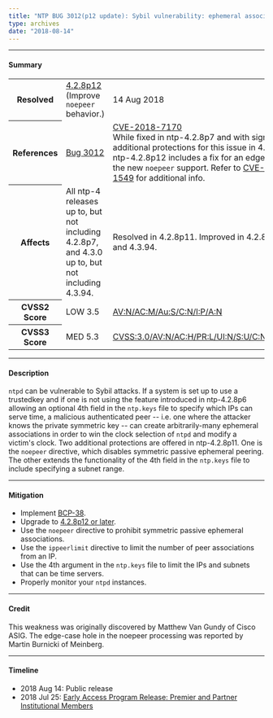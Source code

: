 ```yaml
---
title: "NTP BUG 3012(p12 update): Sybil vulnerability: ephemeral association attack"
type: archives
date: "2018-08-14"
---
```


* * *

#### Summary

<table>
  <tbody>
	<tr>
		<th><b>Resolved</b></th>
		<td><a href="/support/securitynotice/4_2_8p12-release-announcement/">4.2.8p12</a> (Improve <code>noepeer</code> behavior.)</td>
		<td>14 Aug 2018</td>
	</tr>
	<tr>
		<th><b>References</b></th>
		<td><a href="https://bugs.ntp.org/show_bug.cgi?id=3012">Bug 3012</a></td>
		<td><a href="https://nvd.nist.gov/vuln/detail/CVE-2018-7170">CVE-2018-7170</a><br> While fixed in ntp-4.2.8p7 and with significant additional protections for this issue in 4.2.8p11, ntp-4.2.8p12 includes a fix for an edge case in the new <code>noepeer</code> support. Refer to <a href="https://web.nvd.nist.gov/view/vuln/detail?vulnId=CVE-2016-1549">CVE-2016-1549</a> for additional info. </td>
	</tr>
	<tr>
		<th><b>Affects</b></th>
		<td>All ntp-4 releases up to, but not including 4.2.8p7, and 4.3.0 up to, but not including 4.3.94.</td>
		<td>Resolved in 4.2.8p11. Improved in 4.2.8p12 and 4.3.94.</td>
	</tr>
	<tr>
		<th><b>CVSS2 Score</b></th>
		<td>LOW 3.5</td>
		<td><a href="https://nvd.nist.gov/vuln-metrics/cvss/v2-calculator?calculator&version=2&vector=(AV:N/AC:M/Au:S/C:N/I:P/A:N)">AV:N/AC:M/Au:S/C:N/I:P/A:N</a></td>
	</tr>
	<tr>
		<th><b>CVSS3 Score<b></th>
		<td>MED 5.3</td>
		<td><a href="https://nvd.nist.gov/vuln-metrics/cvss/v3-calculator?vector=AV:N/AC:H/PR:L/UI:N/S:U/C:N/I:H/A:N">CVSS:3.0/AV:N/AC:H/PR:L/UI:N/S:U/C:N/I:H/A:N</a></td>
	</tr>	
  </tbody>	
</table>

* * *
    
#### Description 

`ntpd` can be vulnerable to Sybil attacks. If a system is set up to use a trustedkey and if one is not using the feature introduced in ntp-4.2.8p6 allowing an optional 4th field in the `ntp.keys` file to specify which IPs can serve time, a malicious authenticated peer -- i.e. one where the attacker knows the private symmetric key -- can create arbitrarily-many ephemeral associations in order to win the clock selection of `ntpd` and modify a victim's clock. Two additional protections are offered in ntp-4.2.8p11. One is the `noepeer` directive, which disables symmetric passive ephemeral peering. The other extends the functionality of the 4th field in the `ntp.keys` file to include specifying a subnet range. 

* * *
    
#### Mitigation

* Implement [BCP-38](http://bcp38.info/).
* Upgrade to [4.2.8p12 or later](/downloads/).
* Use the `noepeer` directive to prohibit symmetric passive ephemeral associations.
* Use the `ippeerlimit` directive to limit the number of peer associations from an IP.
* Use the 4th argument in the `ntp.keys` file to limit the IPs and subnets that can be time servers.
* Properly monitor your `ntpd` instances. 

* * *

#### Credit

This weakness was originally discovered by Matthew Van Gundy of Cisco ASIG. The edge-case hole in the noepeer processing was reported by Martin Burnicki of Meinberg.

* * *

#### Timeline

* 2018 Aug 14: Public release
* 2018 Jul 25: [Early Access Program Release: Premier and Partner Institutional Members](https://www.nwtime.org/membership/benefits/)